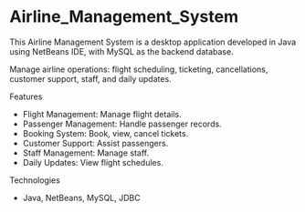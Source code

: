 # Airline_Management_System


This Airline Management System is a desktop application developed in Java using NetBeans IDE, with MySQL as the backend database.

Manage airline operations: flight scheduling, ticketing, cancellations, customer support, staff, and daily updates.

Features

- Flight Management: Manage flight details.
- Passenger Management: Handle passenger records.
- Booking System: Book, view, cancel tickets.
- Customer Support: Assist passengers.
- Staff Management: Manage staff.
- Daily Updates: View flight schedules.

Technologies

- Java, NetBeans, MySQL, JDBC

